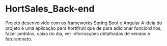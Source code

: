 # HortSales_Back-end

  Projeto desenvolvido com os frameworks Spring Boot e Angular
  A ideia do projeto é uma aplicação para hortifruti que de para adicionar funcionários, fazer pedidos, caixa do dia, ver informações detalhadas de vendas e faturamneto.
